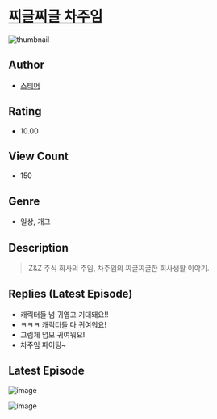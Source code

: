 # [찌글찌글 차주임](https://comic.naver.com/bestChallenge/list?titleId=811145)
![thumbnail](https://image-comic.pstatic.net/user_contents_data/challenge_comic/2023/05/25/upload_3833233105459896929_480x623.jpeg)

## Author
- [스티어](https://comic.naver.com/artistTitle?id=367215)

## Rating
- 10.00

## View Count
- 150

## Genre
- 일상, 개그

## Description
> Z&Z 주식 회사의 주임, 차주임의 찌글찌글한 회사생활 이야기.

## Replies (Latest Episode)
- 캐릭터들 넘 귀엽고 기대돼요!!
- ㅋㅋㅋ 캐릭터들 다 귀여워요!
- 그림체 넘모 귀여워요!
- 차주임 파이팅~

## Latest Episode
![image](https://image-comic.pstatic.net/user_contents_data/challenge_comic/2023/05/25/367215/upload_3487304783603381041.jpeg)

![image](https://image-comic.pstatic.net/user_contents_data/challenge_comic/2023/05/25/367215/upload_7233174864623843174.jpeg)
